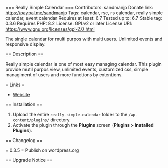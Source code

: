 === Really Simple Calendar ===
Contributors: sandmanjp
Donate link: https://paypal.me/sandmanjp
Tags: calendar, rsc, rs calendar, really simple calendar, event calendar
Requires at least: 6.7
Tested up to: 6.7
Stable tag: 0.3.6
Requires PHP: 8.2
License: GPLv2 or later
License URI: https://www.gnu.org/licenses/gpl-2.0.html

The single calendar for multi purpos with multi users. Unlimited events and responsive display. 

== Description ==

Really simple calendar is one of most easy managing calendar. This plugin provide mutil purpos view, unlimited events, customized css, simple managiment of users and more functions by extentions.

= Links =
* [Website](https://note.com/sandman_jp/m/m0657144dd8fb)

== Installation ==

1. Upload the entire `really-simple-calendar` folder to the `/wp-content/plugins/` directory.
1. Activate the plugin through the **Plugins** screen (**Plugins > Installed Plugins**).

== Changelog ==

= 0.3.5 =
Publish on wordpress.org

== Upgrade Notice ==
